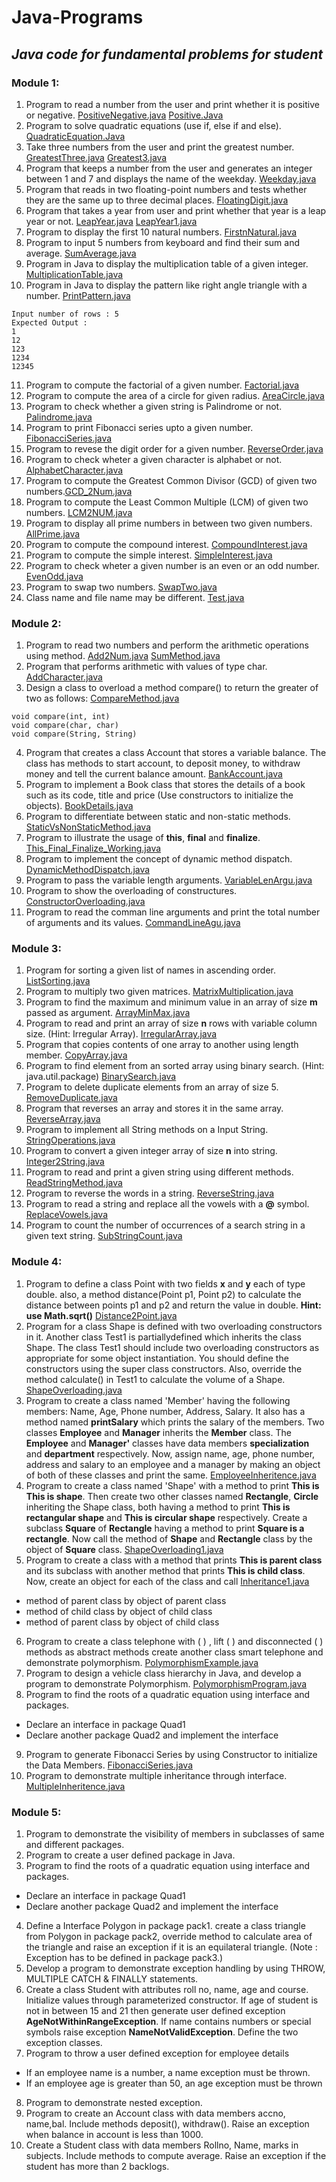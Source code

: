 # Java-Programs
## *Java code for fundamental problems for student*
### Module 1:

1. Program to read a number from the user and print whether it is positive or negative. [PositiveNegative.java](https://github.com/SaketJNU/Java-Programs/blob/main/module1/PositiveNegative.java) [Positive.Java](https://github.com/SaketJNU/Java-Programs/blob/main/module1/Positive.java)
2. Program to solve quadratic equations (use if, else if and else).  [QuadraticEquation.Java](https://github.com/SaketJNU/Java-Programs/blob/main/module1/QuadraticEquation.java)
3. Take three numbers from the user and print the greatest number. [GreatestThree.java](https://github.com/SaketJNU/Java-Programs/blob/main/module1/GreatestThree.java) [Greatest3.java](https://github.com/SaketJNU/Java-Programs/blob/main/module1/Greatest3.java)
4. Program that keeps a number from the user and generates an integer between 1 and 7 and displays 
the name of the weekday. [Weekday.java](https://github.com/SaketJNU/Java-Programs/blob/main/module1/Weekday.java)
5. Program that reads in two floating-point numbers and tests whether they are the same up to three decimal places. [FloatingDigit.java](https://github.com/SaketJNU/Java-Programs/blob/main/module1/FloatingDigit.java)
6. Program that takes a year from user and print whether that year is a leap year or not. [LeapYear.java](https://github.com/SaketJNU/Java-Programs/blob/master/module1/LeapYear.java) [LeapYear1.java](https://github.com/SaketJNU/Java-Programs/blob/main/LeapYear1.java)
7. Program to display the first 10 natural numbers.    [FirstnNatural.java](https://github.com/SaketJNU/Java-Programs/blob/main/module1/FirstnNatural.java)
8. Program to input 5 numbers from keyboard and find their sum and average. [SumAverage.java](https://github.com/SaketJNU/Java-Programs/blob/main/module1/SumAverage.java)
9. Program in Java to display the multiplication table of a given integer. [MultiplicationTable.java](https://github.com/SaketJNU/Java-Programs/blob/main/module1/MultiplicationTable.java)
10. Program in Java to display the pattern like right angle triangle with a number. [PrintPattern.java](https://github.com/SaketJNU/Java-Programs/blob/main/module1/PrintPattern.java)
```
Input number of rows : 5
Expected Output :
1 
12 
123 
1234 
12345
```
11. Program to compute the factorial of a given number. [Factorial.java](https://github.com/SaketJNU/Java-Programs/blob/main/module1/Factorial.java)
12. Program to compute the area of a circle for given radius. [AreaCircle.java](https://github.com/SaketJNU/Java-Programs/blob/main/module1/AreaCircle.java)
13. Program to check whether a given string is Palindrome or not. [Palindrome.java](https://github.com/SaketJNU/Java-Programs/blob/main/module1/Palindrome.java)
14. Program to print Fibonacci series upto a given number. [FibonacciSeries.java](https://github.com/SaketJNU/Java-Programs/blob/main/module1/FibonacciSeries.java)
15. Program to revese the digit order for a given number. [ReverseOrder.java](https://github.com/SaketJNU/Java-Programs/blob/main/module1/ReverseOrder.java)
16. Program to check wheter a given character is alphabet or not. [AlphabetCharacter.java](https://github.com/SaketJNU/Java-Programs/blob/main/module1/AlphabetCharacter.java)
17. Program to compute the Greatest Common Divisor (GCD) of given two numbers.[GCD_2Num.java](https://github.com/SaketJNU/Java-Programs/blob/main/module1/GCD_2Num.java)
18. Program to compute the Least Common Multiple (LCM) of given two numbers. [LCM2NUM.java](https://github.com/SaketJNU/Java-Programs/blob/main/module1/LCM2NUM.java)
19. Program to display all prime numbers in between two given numbers. [AllPrime.java](https://github.com/SaketJNU/Java-Programs/blob/main/module1/AllPrime.java)
20. Program to compute the compound interest. [CompoundInterest.java](https://github.com/SaketJNU/Java-Programs/blob/main/module1/CompoundInterest.java)
21. Program to compute the simple interest. [SimpleInterest.java](https://github.com/SaketJNU/Java-Programs/blob/main/module1/SimpleInterest.java)
22. Program to check wheter a given number is an even or an odd number. [EvenOdd.java](https://github.com/SaketJNU/Java-Programs/blob/main/module1/EvenOdd.java)
23. Program to swap two numbers. [SwapTwo.java](https://github.com/SaketJNU/Java-Programs/blob/main/module1/SwapTwo.java)
24. Class name and file name may be different. [Test.java](https://github.com/SaketJNU/Java-Programs/blob/main/module1/Test.java)
### Module 2:

1. Program to read two numbers and perform the arithmetic operations using method. [Add2Num.java](https://github.com/SaketJNU/Java-Programs/blob/main/module2/Add2Num.java)  [SumMethod.java](https://github.com/SaketJNU/Java-Programs/blob/main/module2/SumMethod.java)
2. Program that performs arithmetic with values of type char. [AddCharacter.java](https://github.com/SaketJNU/Java-Programs/blob/main/module2/AddCharacter.java)
3. Design a class to overload a method compare() to return the greater of two as follows: [CompareMethod.java](https://github.com/SaketJNU/Java-Programs/blob/main/module2/CompareMethod.java)
```
void compare(int, int)
void compare(char, char)
void compare(String, String)
```
4. Program that creates a class Account that stores a variable balance. The class has methods to start account, to deposit money, to withdraw money and tell the current balance amount. [BankAccount.java](https://github.com/SaketJNU/Java-Programs/blob/main/module2/BankAccount.java)
5. Program to implement a Book class that stores the details of a book such as its code, title and price (Use constructors to initialize the objects). [BookDetails.java](https://github.com/SaketJNU/Java-Programs/blob/main/module2/BookDetails.java)
6. Program to differentiate between static and non-static methods. [StaticVsNonStaticMethod.java](https://github.com/SaketJNU/Java-Programs/blob/main/module2/StaticVsNonStaticMethod.java)
7. Program to illustrate the usage of **this**, **final** and **finalize**. [This_Final_Finalize_Working.java](https://github.com/SaketJNU/Java-Programs/blob/main/module2/This_Final_Finalize_Working.java)
8. Program to implement the concept of dynamic method dispatch. [DynamicMethodDispatch.java](https://github.com/SaketJNU/Java-Programs/blob/main/module2/DynamicMethodDispatch.java)
9. Program to pass the variable length arguments. [VariableLenArgu.java](https://github.com/SaketJNU/Java-Programs/blob/main/module2/VariableLenArgu.java)
10. Program to show the overloading of constructures. [ConstructorOverloading.java](https://github.com/SaketJNU/Java-Programs/blob/main/module2/ConstructorOverloading.java)
11. Program to read the comman line arguments and print the total number of arguments and its values. [CommandLineAgu.java](https://github.com/SaketJNU/Java-Programs/blob/main/module2/CommandLineAgu.java)

### Module 3:

1. Program for sorting a given list of names in ascending order.  [ListSorting.java](https://github.com/SaketJNU/Java-Programs/blob/main/module3/ListSorting.java)
2. Program to multiply two given matrices. [MatrixMultiplication.java](https://github.com/SaketJNU/Java-Programs/blob/main/module3/MatrixMultiplication.java)
3. Program to find the maximum and minimum value in an array of size **m** passed as argument. [ArrayMinMax.java](https://github.com/SaketJNU/Java-Programs/blob/main/module3/ArrayMinMax.java)
4. Program to read and print an array of size **n** rows with variable column size. (Hint: Irregular Array). [IrregularArray.java](https://github.com/SaketJNU/Java-Programs/blob/main/module3/IrregularArray.java)
5. Program that copies contents of one array to another using length member.   [CopyArray.java](https://github.com/SaketJNU/Java-Programs/blob/main/module3/CopyArray.java)
6. Program to find element from an sorted array using binary search. (Hint: java.util.package) [BinarySearch.java](https://github.com/SaketJNU/Java-Programs/blob/main/module3/BinarySearch.java)
7. Program to delete duplicate elements from an array of size 5.                           [RemoveDuplicate.java](https://github.com/SaketJNU/JavaPrograms/blob/main/module3/RemoveDuplicate.java)
8. Program that reverses an array and stores it in the same array. [ReverseArray.java](https://github.com/SaketJNU/Java-Programs/blob/main/module3/ReverseArray.java)
9. Program to implement all String methods on a Input String.  [StringOperations.java](https://github.com/SaketJNU/Java-Programs/blob/main/module3/StringOperations.java)
10. Program to convert a given integer array of size **n** into string. [Integer2String.java](https://github.com/SaketJNU/Java-Programs/blob/main/module3/Integer2String.java)
11. Program to read and print a given string using different methods. [ReadStringMethod.java](https://github.com/SaketJNU/Java-Programs/blob/main/module3/ReadStringMethod.java)
12. Program to reverse the words in a string. [ReverseString.java](https://github.com/SaketJNU/Java-Programs/blob/main/module3/ReverseString.java)
13. Program to read a string and replace all the vowels with a **@** symbol. [ReplaceVowels.java](https://github.com/SaketJNU/Java-Programs/blob/main/module3/ReplaceVowels.java)
14. Program to count the number of occurrences of a search string in a given text string. [SubStringCount.java](https://github.com/SaketJNU/Java-Programs/blob/main/module3/SubStringCount.java)

### Module 4:

1. Program to define a class Point with two fields **x** and **y** each of type double. also,  a method distance(Point p1, Point p2) to calculate the distance between points p1 and p2 and return the value in double. **Hint: use Math.sqrt()**  [Distance2Point.java](https://github.com/SaketJNU/Java-Programs/blob/main/module4/Distance2Point.java)
2. Program for a class Shape is defined with two overloading constructors in it. Another class Test1 is partiallydefined which inherits the class Shape. The class Test1 should include two overloading constructors as appropriate for some object instantiation. You should define the constructors using the super class constructors. Also, override the method calculate() in Test1 to calculate the volume of a Shape. [ShapeOverloading.java](https://github.com/SaketJNU/Java-Programs/blob/main/module4/ShapeOverloading.java)
3. Program to create a class named 'Member' having the following members: Name, Age, Phone number, Address, Salary. It also has a method named **printSalary** which prints the salary of the members. Two classes **Employee** and **Manager** inherits the **Member** class. The **Employee** and **Manager'** classes have data members **specialization** and **department** respectively. Now, assign name, age, phone number, address and salary to an employee and a manager by making an object of both of these classes and print the same. [EmployeeInheritence.java](https://github.com/SaketJNU/Java-Programs/blob/main/module4/EmployeeInheritence.java)
4. Program to create a class named 'Shape' with a method to print **This is This is shape**. Then create two other classes named **Rectangle**, **Circle** inheriting the Shape class, both having a method to print **This is rectangular shape** and **This is circular shape** respectively. Create a subclass **Square** of **Rectangle** 
having a method to print **Square is a rectangle**. Now call the method of **Shape** and **Rectangle** class by the object of **Square** class. [ShapeOverloading1.java](https://github.com/SaketJNU/Java-Programs/blob/main/module4/ShapeOverloading1.java)
5. Program to create a class with a method that prints **This is parent class** and its subclass with another method that prints **This is child class**. Now, create an object for each of the class and call    [Inheritance1.java](https://github.com/SaketJNU/Java-Programs/blob/main/module4/Inheritance1.java)
- method of parent class by object of parent class
- method of child class by object of child class
- method of parent class by object of child class
6. Program to create a class telephone with ( ) , lift ( ) and disconnected ( ) methods as abstract methods create another class smart telephone and demonstrate polymorphism. [PolymorphismExample.java](https://github.com/SaketJNU/Java-Programs/blob/main/module4/PolymorphismExample.java) 
7. Program to design a vehicle class hierarchy in Java, and develop a program to demonstrate Polymorphism. [PolymorphismProgram.java](https://github.com/SaketJNU/Java-Programs/blob/main/module4/PolymorphismProgram.java)
8. Program to find the roots of a quadratic equation using interface and packages.
- Declare an interface in package Quad1
- Declare another package Quad2 and implement the interface
9. Program to generate Fibonacci Series by using Constructor to initialize the Data Members. [FibonacciSeries.java](https://github.com/SaketJNU/Java-Programs/blob/main/module4/FibonacciSeries.java)
10. Program to demonstrate multiple inheritance through interface. [MultipleInheritence.java](https://github.com/SaketJNU/Java-Programs/blob/main/module4/MultipleInheritence.java)

### Module 5:

1. Program to demonstrate the visibility of members in subclasses of same and different packages.
2. Program to create a user defined package in Java.
3. Program to find the roots of a quadratic equation using interface and packages.
- Declare an interface in package Quad1
- Declare another package Quad2 and implement the interface
4. Define a Interface Polygon in package pack1. create a class triangle from Polygon in package pack2, override method to calculate area of the triangle and raise an exception if it is an equilateral triangle. (Note : Exception has to be defined in package pack3.)
5. Develop a program to demonstrate exception handling by using THROW, MULTIPLE CATCH & FINALLY statements.
6. Create a class Student with attributes roll no, name, age and course. Initialize values through parameterized constructor. If age of student is not in between 15 and 21 then generate user defined exception **AgeNotWithinRangeException**. If name contains numbers or special symbols raise exception **NameNotValidException**. Define the two exception classes.
7. Program to throw a user defined exception for employee details
- If an employee name is a number, a name exception must be thrown.
- If an employee age is greater than 50, an age exception must be thrown
8. Program to demonstrate nested exception.
9. Program to create an Account class with data members accno, name,bal. Include methods deposit(), withdraw(). Raise an exception when balance in account is less than 1000.
10. Create a Student class with data members Rollno, Name, marks in subjects. Include methods to compute average. Raise an exception if the student has more than 2 backlogs.

